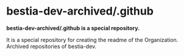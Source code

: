 # bestia-dev-archived/.github

**bestia-dev-archived/.github is a special repository.**

It is a special repository for creating the readme of the Organization.  
Archived repositories of bestia-dev.
